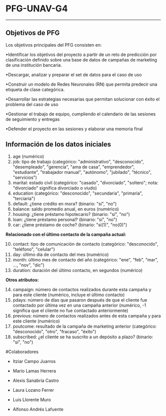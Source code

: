 # PFG-UNAV-G4
---
## Objetivos de PFG
Los objetivos principales del PFG consisten en:

•Identificar los objetivos del proyecto a partir de un reto de predicción por clasificación definido sobre una base de datos de campañas de marketing de una institución bancaria.

•Descargar, analizar y preparar el set de datos para el caso de uso

•Construir un modelo de Redes Neuronales (RN) que permita predecir una etiqueta de clase categórica.

•Desarrollar las estrategias necesarias que permitan solucionar con éxito el problema del caso de uso

•Gestionar el trabajo de equipo, cumpliendo el calendario de las sesiones de seguimiento y entregas

•Defender el proyecto en las sesiones y elaborar una memoria final

## Información de los datos iniciales

1. age (numérico)
2.  job: tipo de trabajo (categórico: "administrativo", "desconocido", "desempleado", "gerencia", "ama de casa", "emprendedor", "estudiante", "trabajador manual", "autónomo", "jubilado", "técnico", "servicios")
3.  marital: estado civil (categórico: "casado", "divorciado", "soltero"; nota: "divorciado" significa divorciado o viudo)
4. education (categórico: "desconocido", "secundaria", "primaria", "terciaria")
5. default: ¿tiene crédito en mora? (binario: "sí", "no")
6. balance: saldo promedio anual, en euros (numérico)
7. housing: ¿tiene préstamo hipotecario? (binario: "sí", "no")
8. loan: ¿tiene préstamo personal? (binario: "sí", "no")
9. car: ¿tiene préstamo de coche? (binario: "sí(1)", "no(0)")

**Relacionado con el último contacto de la campaña actual:**

10. contact: tipo de comunicación de contacto (categórico: "desconocido", "teléfono", "celular")
11. day: último día de contacto del mes (numérico)
12. month: último mes de contacto del año (categórico: "ene", "feb", "mar", ..., "nov", "dic")
13. duration: duración del último contacto, en segundos (numérico)

**Otros atributos:**

14. campaign: número de contactos realizados durante esta campaña y para este cliente (numérico, incluye el último contacto)
15. pdays: número de días que pasaron después de que el cliente fue contactado por última vez en una campaña anterior (numérico, -1 significa que el cliente no fue contactado anteriormente)
16. previous: número de contactos realizados antes de esta campaña y para este cliente (numérico)
17. poutcome: resultado de la campaña de marketing anterior (categórico: "desconocido", "otro", "fracaso", "éxito")
18. subscribed: ¿el cliente se ha suscrito a un depósito a plazo? (binario: "sí", "no")

#Colaboradores
- Itziar Campo Juarros

- Mario Lamas Herrera

- Alexis Sanabria Castro

- Laura Lozano Ferrer

- Luis Llorente Muro

- Alfonso Andrés Lafuente
